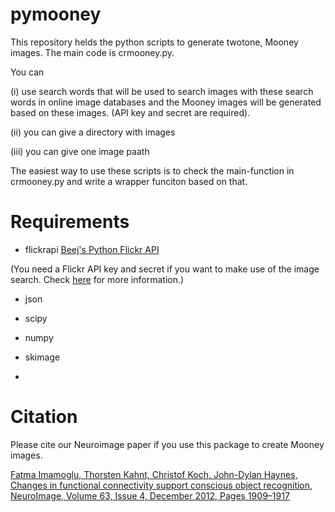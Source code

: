 pymooney
========

This repository helds the python scripts to generate twotone, Mooney images. The main code is crmooney.py. 

You can 

(i) use search words that will be used to search images with these search words in online image databases and the Mooney images will be generated based on these images. (API key and secret are required). 

(ii) you can give a directory with images

(iii) you can give one image paath

The easiest way to use these scripts is to check the main-function in crmooney.py and write a wrapper funciton based on that.


Requirements
========

* flickrapi [Beej's Python Flickr API](http://stuvel.eu/media/flickrapi-docs/documentation/)

(You need a Flickr API key and secret if you want to make use of the image search. Check [here](https://www.flickr.com/services/api) for more information.)

* json

* scipy

* numpy

* skimage
* 

Citation
========

Please cite our Neuroimage paper if you use this package to create Mooney images.

[Fatma Imamoglu, Thorsten Kahnt, Christof Koch, John-Dylan Haynes, Changes in functional connectivity support conscious object recognition, NeuroImage, Volume 63, Issue 4, December 2012, Pages 1909–1917](http://www.sciencedirect.com/science/article/pii/S1053811912007860)
